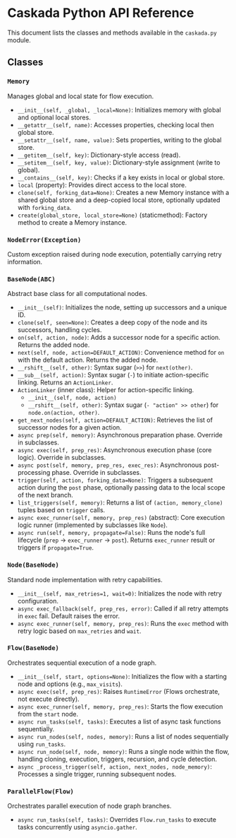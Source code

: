 # Caskada Python API Reference

This document lists the classes and methods available in the `caskada.py` module.

## Classes

### `Memory`

Manages global and local state for flow execution.

- `__init__(self, _global, _local=None)`: Initializes memory with global and optional local stores.
- `__getattr__(self, name)`: Accesses properties, checking local then global store.
- `__setattr__(self, name, value)`: Sets properties, writing to the global store.
- `__getitem__(self, key)`: Dictionary-style access (read).
- `__setitem__(self, key, value)`: Dictionary-style assignment (write to global).
- `__contains__(self, key)`: Checks if a key exists in local or global store.
- `local` (property): Provides direct access to the local store.
- `clone(self, forking_data=None)`: Creates a new Memory instance with a shared global store and a deep-copied local store, optionally updated with `forking_data`.
- `create(global_store, local_store=None)` (staticmethod): Factory method to create a Memory instance.

### `NodeError(Exception)`

Custom exception raised during node execution, potentially carrying retry information.

### `BaseNode(ABC)`

Abstract base class for all computational nodes.

- `__init__(self)`: Initializes the node, setting up successors and a unique ID.
- `clone(self, seen=None)`: Creates a deep copy of the node and its successors, handling cycles.
- `on(self, action, node)`: Adds a successor node for a specific action. Returns the added node.
- `next(self, node, action=DEFAULT_ACTION)`: Convenience method for `on` with the default action. Returns the added node.
- `__rshift__(self, other)`: Syntax sugar (`>>`) for `next(other)`.
- `__sub__(self, action)`: Syntax sugar (`-`) to initiate action-specific linking. Returns an `ActionLinker`.
- `ActionLinker` (inner class): Helper for action-specific linking.
  - `__init__(self, node, action)`
  - `__rshift__(self, other)`: Syntax sugar (`- "action" >> other`) for `node.on(action, other)`.
- `get_next_nodes(self, action=DEFAULT_ACTION)`: Retrieves the list of successor nodes for a given action.
- `async prep(self, memory)`: Asynchronous preparation phase. Override in subclasses.
- `async exec(self, prep_res)`: Asynchronous execution phase (core logic). Override in subclasses.
- `async post(self, memory, prep_res, exec_res)`: Asynchronous post-processing phase. Override in subclasses.
- `trigger(self, action, forking_data=None)`: Triggers a subsequent action during the `post` phase, optionally passing data to the local scope of the next branch.
- `list_triggers(self, memory)`: Returns a list of `(action, memory_clone)` tuples based on `trigger` calls.
- `async exec_runner(self, memory, prep_res)` (abstract): Core execution logic runner (implemented by subclasses like `Node`).
- `async run(self, memory, propagate=False)`: Runs the node's full lifecycle (`prep` -> `exec_runner` -> `post`). Returns `exec_runner` result or triggers if `propagate=True`.

### `Node(BaseNode)`

Standard node implementation with retry capabilities.

- `__init__(self, max_retries=1, wait=0)`: Initializes the node with retry configuration.
- `async exec_fallback(self, prep_res, error)`: Called if all retry attempts in `exec` fail. Default raises the error.
- `async exec_runner(self, memory, prep_res)`: Runs the `exec` method with retry logic based on `max_retries` and `wait`.

### `Flow(BaseNode)`

Orchestrates sequential execution of a node graph.

- `__init__(self, start, options=None)`: Initializes the flow with a starting node and options (e.g., `max_visits`).
- `async exec(self, prep_res)`: Raises `RuntimeError` (Flows orchestrate, not execute directly).
- `async exec_runner(self, memory, prep_res)`: Starts the flow execution from the `start` node.
- `async run_tasks(self, tasks)`: Executes a list of async task functions sequentially.
- `async run_nodes(self, nodes, memory)`: Runs a list of nodes sequentially using `run_tasks`.
- `async run_node(self, node, memory)`: Runs a single node within the flow, handling cloning, execution, triggers, recursion, and cycle detection.
- `async _process_trigger(self, action, next_nodes, node_memory)`: Processes a single trigger, running subsequent nodes.

### `ParallelFlow(Flow)`

Orchestrates parallel execution of node graph branches.

- `async run_tasks(self, tasks)`: Overrides `Flow.run_tasks` to execute tasks concurrently using `asyncio.gather`.
